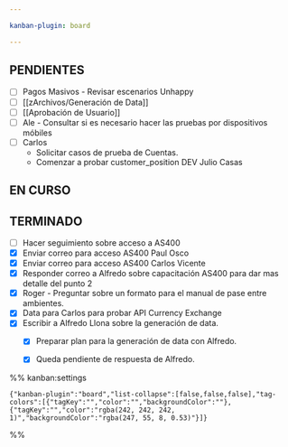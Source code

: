 ```yaml
---

kanban-plugin: board

---
```


## PENDIENTES

- [ ] Pagos Masivos - Revisar escenarios Unhappy
- [ ] [[zArchivos/Generación de Data]]
- [ ] [[Aprobación de Usuario]]
- [ ] Ale - Consultar si es necesario hacer las pruebas por dispositivos móbiles
- [ ] Carlos
	- Solicitar casos de prueba de Cuentas.
	- Comenzar a probar customer_position DEV Julio Casas


## EN CURSO



## TERMINADO

- [ ] Hacer seguimiento sobre acceso a AS400
- [x] Enviar correo para acceso AS400 Paul Osco
- [x] Enviar correo para acceso AS400 Carlos Vicente
- [x] Responder correo a Alfredo sobre  capacitación AS400 para dar mas detalle del punto 2
- [x] Roger - Preguntar sobre un formato para el manual de pase entre ambientes.
- [x] Data para Carlos para probar API Currency Exchange
- [x] Escribir a Alfredo Llona sobre la generación de data.
	- [x] Preparar plan para la generación de data con Alfredo.
	- [x] Queda pendiente de respuesta de Alfredo.




%% kanban:settings
```
{"kanban-plugin":"board","list-collapse":[false,false,false],"tag-colors":[{"tagKey":"","color":"","backgroundColor":""},{"tagKey":"","color":"rgba(242, 242, 242, 1)","backgroundColor":"rgba(247, 55, 8, 0.53)"}]}
```
%%